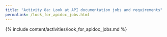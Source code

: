 ```yaml
---
title: "Activity 8a: Look at API documentation jobs and requirements"
permalink: /look_for_apidoc_jobs.html
---
```


{% include content/activities/look_for_apidoc_jobs.md %}
